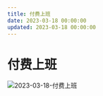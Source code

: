 ```yaml
---
title: 付费上班
date: 2023-03-18 00:00:00
updated: 2023-03-18 00:00:00
---
```


# 付费上班

![2023-03-18-付费上班](assets/2023-03-18-付费上班.jpeg)

